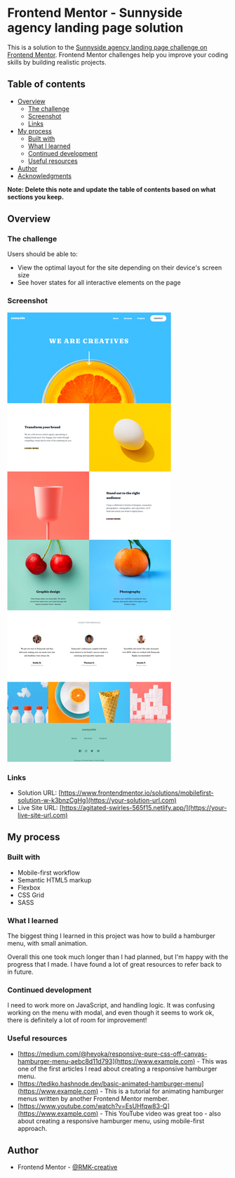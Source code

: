 # Frontend Mentor - Sunnyside agency landing page solution

This is a solution to the [Sunnyside agency landing page challenge on Frontend Mentor](https://www.frontendmentor.io/challenges/sunnyside-agency-landing-page-7yVs3B6ef). Frontend Mentor challenges help you improve your coding skills by building realistic projects.

## Table of contents

- [Overview](#overview)
  - [The challenge](#the-challenge)
  - [Screenshot](#screenshot)
  - [Links](#links)
- [My process](#my-process)
  - [Built with](#built-with)
  - [What I learned](#what-i-learned)
  - [Continued development](#continued-development)
  - [Useful resources](#useful-resources)
- [Author](#author)
- [Acknowledgments](#acknowledgments)

**Note: Delete this note and update the table of contents based on what sections you keep.**

## Overview

### The challenge

Users should be able to:

- View the optimal layout for the site depending on their device's screen size
- See hover states for all interactive elements on the page

### Screenshot

![](./sunnyside-desktop.png)

### Links

- Solution URL: [https://www.frontendmentor.io/solutions/mobilefirst-solution-w-k3bnzCgHg](https://your-solution-url.com)
- Live Site URL: [https://agitated-swirles-565f15.netlify.app/](https://your-live-site-url.com)

## My process

### Built with

- Mobile-first workflow
- Semantic HTML5 markup
- Flexbox
- CSS Grid
- SASS

### What I learned

The biggest thing I learned in this project was how to build a hamburger menu, with small animation.

Overall this one took much longer than I had planned, but I'm happy with the progress that I made. I have found a lot of great resources to refer back to in future.

### Continued development

I need to work more on JavaScript, and handling logic. It was confusing working on the menu with modal, and even though it seems to work ok, there is definitely a lot of room for improvement!

### Useful resources

- [https://medium.com/@heyoka/responsive-pure-css-off-canvas-hamburger-menu-aebc8d11d793](https://www.example.com) - This was one of the first articles I read about creating a responsive hamburger menu.
- [https://tediko.hashnode.dev/basic-animated-hamburger-menu](https://www.example.com) - This is a tutorial for animating hamburger menus written by another Frontend Mentor member.
- [https://www.youtube.com/watch?v=EsUHfqw83-Q](https://www.example.com) - This YouTube video was great too - also about creating a responsive hamburger menu, using mobile-first approach.

## Author

- Frontend Mentor - [@RMK-creative](https://www.frontendmentor.io/profile/yourusername)
